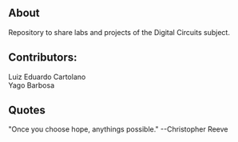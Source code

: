 ## About
Repository to share labs and projects of the Digital Circuits subject.


## Contributors:
Luiz Eduardo Cartolano<br>
Yago Barbosa

## Quotes
"Once you choose hope, anythings possible."
--Christopher Reeve
